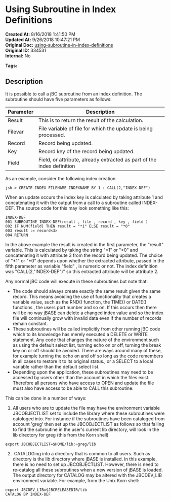 # Using Subroutine in Index Definitions

**Created At:** 8/16/2018 1:41:50 PM  
**Updated At:** 9/26/2018 10:47:21 PM  
**Original Doc:** [using-subroutine-in-index-definitions](https://docs.jbase.com/48152-indexes/using-subroutine-in-index-definitions)  
**Original ID:** 334531  
**Internal:** No  

**Tags:**
<badge text='subroutines' vertical='middle' />
<badge text='file indexing' vertical='middle' />

## Description 

It is possible to call a jBC subroutine from an index definition. The subroutine should have five parameters as follows:


| Parameter<br> | Description<br> |
| --- | --- |
| Result<br> | This is to return the result of the calculation.<br> |
| Filevar<br> | File variable of file for which the update is being processed.<br> |
| Record<br> | Record being updated.<br> |
| Key<br> | Record key of the record being updated.<br> |
| Field<br> | Field, or attribute, already extracted as part of the index definition<br> |


As an example, consider the following index creation

```
jsh-> CREATE-INDEX FILENAME INDEXNAME BY 1 : CALL(2,"INDEX-DEF")
```

When an update occurs the index key is calculated by taking attribute 1 and concatenating it with the output from a call to a subroutine called INDEX-DEF. The source code for this may look something like this:

```
INDEX-DEF
001 SUBROUTINE INDEX-DEF(result , file , record , key , field )
002 IF NUM(field) THEN result = "*1" ELSE result = "*0"
003 result := record<3>
004 RETURN
```

In the above example the result is created in the first parameter, the "result" variable. This is calculated by taking the string "\*1" or "\*0" and concatenating it with attribute 3 from the record being updated. The choice of "\*1" or "\*0" depends upon whether the extracted attribute, passed in the fifth parameter as variable "field" , is numeric or not. The index definition was "CALL(2,"INDEX-DEF")" so this extracted attribute will be attribute 2.

Any normal jBC code will execute in these subroutines but note that:

- The code should always create exactly the same result given the same record. This means avoiding the use of functionality that creates a variable value, such as the RND() function, the TIME() or DATE() functions , the users port number and so on. If this occurs then there will be no way jBASE can delete a changed index value and so the index file will continually grow with invalid data even if the number of records remain constant.
- These subroutines will be called implicitly from other running jBC code which to its knowledge has merely executed a DELETE or WRITE statement. Any code that changes the nature of the environment such as using the default select list, turning echo on or off, turning the break key on or off should be avoided. There are ways around many of these, for example turning the echo on and off so long as the code remembers in all cases to restore it to its original status., or a SELECT to a local variable rather than the default select list.
- Depending upon the application, these subroutines may need to be accessed by users other than the account in which the files exist. Therefore all persons who have access to OPEN and update the file must also have access to be able to CALL this subroutine.


This can be done in a number of ways:

1. All users who are to update the file may have the environment variable JBCOBJECTLIST set to include the library where these subroutines were catologed into. For instance if the subroutines have been cataloged from account 'greg' then set up the JBCOBJECTLIST as follows so that failing to find the subroutine in the user's current lib directory, will look in the lib directory for greg (this from the Korn shell)

```
export JBCOBJECTLIST=$HOME/lib:~greg/lib
```

2.  CATALOGing into a directory that is common to all users. Such as directory is the lib directory where jBASE is installed. In this example, there is no need to set up JBCOBJECTLIST. However, there is need to re-catalog all these subroutines when a new version of jBASE is loaded. The output directory for CATALOG may be altered with the JBCDEV\_LIB environment variable. For example, from the Unix Korn shell:

```
export JBCDEV_LIB=$JBCRELEASEDIR/lib
CATALOG BP INDEX-DEF
```
